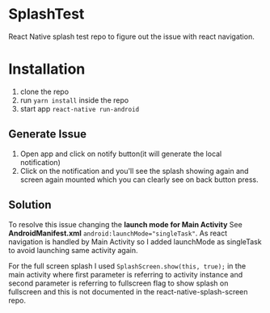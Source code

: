 # SplashTest
React Native splash test repo to figure out the issue with react navigation.


# Installation

1. clone the repo
2. run `yarn install` inside the repo
3. start app `react-native run-android`

## Generate Issue

1. Open app and click on notify button(it will generate the local notification)
2. Click on the notification and you'll see the splash showing again and screen again mounted which you can clearly see on back button press.

## Solution
To resolve this issue changing the **launch mode for Main Activity** 
See **AndroidManifest.xml** `android:launchMode="singleTask"`. As react navigation is handled by Main Activity so I added launchMode as singleTask to avoid launching same activity again.

For the full screen splash I used `SplashScreen.show(this, true);` in the main activity where first parameter is referring to activity instance and second parameter is referring to fullscreen flag to show splash on fullscreen and this is not documented in the react-native-splash-screen repo. 
